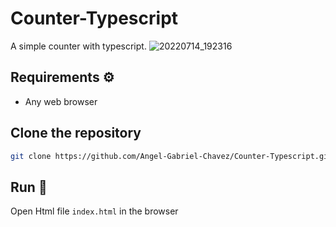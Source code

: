 # Counter-Typescript
A simple counter with typescript.
![20220714_192316](https://user-images.githubusercontent.com/58778570/179128043-36a84e69-98a9-4d9d-92d3-80e14b66fdb9.gif)

## Requirements ⚙️
- Any web browser

## Clone the repository
```bash
git clone https://github.com/Angel-Gabriel-Chavez/Counter-Typescript.git
```
## Run 🏁
Open Html file `index.html` in the browser
